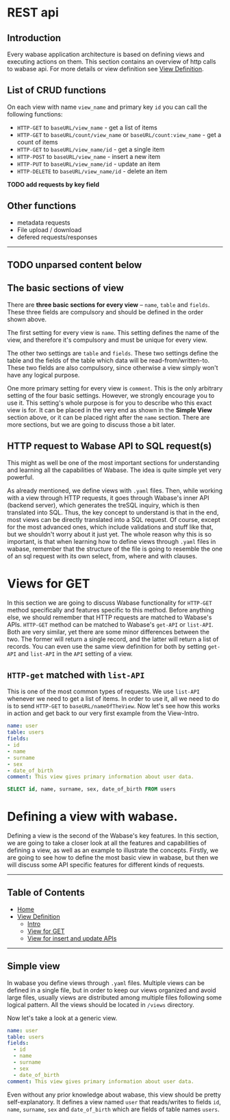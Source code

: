 # REST api

## Introduction

Every wabase application architecture is based on defining views and executing actions on them. 
This section contains an overview of http calls to wabase api.
For more details or view definition see [View Definition](../ref/30_viewdef.md).

## List of CRUD functions

On each view with name `view_name` and primary key `id` you can call the following functions:


* `HTTP-GET` to `baseURL/view_name` - get a list of items
* `HTTP-GET` to `baseURL/count/view_name` or `baseURL/count:view_name` - get a count of items
* `HTTP-GET` to `baseURL/view_name/id` - get a single item
* `HTTP-POST` to `baseURL/view_name` - insert a new item
* `HTTP-PUT` to `baseURL/view_name/id` - update an item
* `HTTP-DELETE` to `baseURL/view_name/id` - delete an item

**TODO add requests by key field**

## Other functions

* metadata requests
* File upload / download
* defered requests/responses




-------------------
**TODO unparsed content below**
-------------------

## The basic sections of view

There are **three basic sections for every view** – `name`, `table` and `fields`. These three fields are compulsory and
should be defined in the order shown above.

The first setting for every view is `name`. This setting defines the name of the view, and therefore it's compulsory and
must be unique for every view.

The other two settings are `table` and `fields`. These two settings define the table and the fields of the table which
data will be read-from/written-to. These two fields are also compulsory, since otherwise a view simply won't have any
logical purpose.

One more primary setting for every view is `comment`. This is the only arbitrary setting of the four basic settings.
However, we strongly encourage you to use it. This setting's whole purpose is for you to describe who this exact view is
for. It can be placed in the very end as shown in the **Simple View** section above, or it can be placed right after
the `name` section. There are more sections, but we are going to discuss those a bit later.

## HTTP request to Wabase API to SQL request(s)

This might as well be one of the most important sections for understanding and learning all the capabilities of Wabase.
The idea is quite simple yet very powerful.

As already mentioned, we define views with `.yaml` files. Then, while working with a view through HTTP requests, it goes
through Wabase's inner API (backend server), which generates the treSQL inquiry, which is then translated into SQL.
Thus, the key concept to understand is that in the end, most views can be directly translated into a SQL request. Of
course, except for the most advanced ones, which include validations and stuff like that, but we shouldn't worry about
it just yet. The whole reason why this is so important, is that when learning how to define views through `.yaml` files
in wabase, remember that the structure of the file is going to resemble the one of an sql request with its own select,
from, where and with clauses.



# Views for GET

In this section we are going to discuss Wabase functionality for `HTTP-GET` method specifically and features specific
to this method. Before anything else, we should remember that HTTP requests are matched to Wabase's APIs. `HTTP-GET`
method can be matched to Wabase's `get-API` or `list-API`. Both are very similar, yet there are some minor
differences between the two. The former will return a single record, and the latter will return a list of records.
You can even use the same view definition for both by setting `get-API` and `list-API` in the `API` setting of a view.



## `HTTP-get` matched with `list-API`

This is one of the most common types of requests. We use `list-API` whenever we need to get a list of items. In order
to use it, all we need to do is to send `HTTP-GET` to `baseURL/nameOfTheView`. Now let's see how this works in
action and get back to our very first example from the View-Intro.

```yaml
name: user
table: users
fields:
- id
- name
- surname
- sex
- date_of_birth
comment: This view gives primary information about user data.
```

```sql
SELECT id, name, surname, sex, date_of_birth FROM users
```


# Defining a view with wabase.

Defining a view is the second of the Wabase's key features. In this section, we are going to take a closer look at all
the features and capabilities of defining a view, as well as an example to illustrate the concepts. Firstly, we are
going to see how to define the most basic view in wabase, but then we will discuss some API specific features for
different kinds of requests.

---

## Table of Contents

* [Home](Home.md)
* [View Definition](View-Intro.md)
    * [Intro](View-Intro.md)
    * [View for GET](View-Get.md)
    * [View for insert and update APIs](View-InsertUpdate.md)

---

## Simple view

In wabase you define views through `.yaml` files. Multiple views can be defined in a single file, but in order to keep
our views organized and avoid large files, usually views are distributed among multiple files following some logical
pattern. All the views should be located in `/views` directory.

Now let's take a look at a generic view.

```yaml
name: user
table: users
fields:
  - id
  - name
  - surname
  - sex
  - date_of_birth
comment: This view gives primary information about user data.
```

Even without any prior knowledge about wabase, this view should be pretty self-explanatory. It defines a view named
`user` that reads/writes to fields `id`, `name`, `surname`, `sex` and `date_of_birth` which are fields of table
names `users`.




